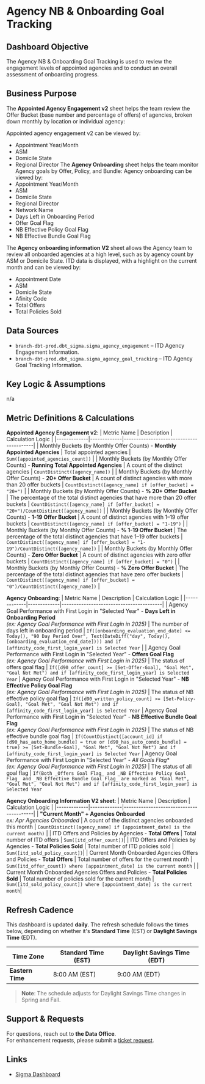 
# Agency NB & Onboarding Goal Tracking

## Dashboard Objective  
The Agency NB & Onboarding Goal Tracking is used to review the engagement levels of appointed agencies and to conduct an overall assessment of onboarding progress.

## Business Purpose  

The **Appointed Agency Engagement v2** sheet helps the team review the Offer Bucket (base number and percentage of offers) of agencies, broken down monthly by location or individual agency:

Appointed agency engagement v2 can be viewed by:
- Appointment Year/Month
- ASM
- Domicile State
- Regional Director
 The **Agency Onboarding** sheet helps the team monitor Agency goals by Offer, Policy, and Bundle:
Agency onboarding can be viewed by:
- Appointment Year/Month
- ASM
- Domicile State
- Regional Director
- Network Name
- Days Left in Onboarding Period
- Offer Goal Flag
- NB Effective Policy Goal Flag
- NB Effective Bundle Goal Flag

The **Agency onboarding information V2** sheet allows the Agency team to review all onboarded agencies at a high level, such as by agency count by ASM or Domicile State.  ITD data is displayed, with a highlight on the current month and can be viewed by:
- Appointment Date
- ASM
- Domicile State
- Afinity Code
- Total Offers
- Total Policies Sold

## Data Sources 
- `branch-dbt-prod.dbt_sigma.sigma_agency_engagement` – ITD Agency Engagement Information.
- `branch-dbt-prod.dbt_sigma.sigma_agency_goal_tracking` – ITD Agency Goal Tracking Information.

## Key Logic & Assumptions  
n/a

## Metric Definitions & Calculations  
**Appointed Agency Engagement v2**:
| Metric Name  | Description  | Calculation Logic |
|-------------|-------------|-----------------------------------------|
| Monthly Buckets (by Monthly Offer Counts) - **Monthly Appointed Agencies** | Total appointed agencies | `Sum([appointed_agencies_count])` |
| Monthly Buckets (by Monthly Offer Counts) - **Running Total Appointed Agencies** | A count of the distinct agencies | `CountDistinct([agency_name])` |
| Monthly Buckets (by Monthly Offer Counts) - **20+ Offer Bucket** | A count of distinct agencies with more than 20 offer buckets | `CountDistinct([agency_name] if [offer_bucket] = "20+")` |
| Monthly Buckets (by Monthly Offer Counts) - **% 20+ Offer Bucket** | The percentage of the total distinct agencies that have more than 20 offer buckets | `CountDistinct([agency_name] if [offer_bucket] = "20+")/CountDistinct([agency_name])` |
| Monthly Buckets (by Monthly Offer Counts) - **1-19 Offer Bucket** | A count of distinct agencies with 1–19 offer buckets | `CountDistinct([agency_name] if [offer_bucket] = "1-19")` |
| Monthly Buckets (by Monthly Offer Counts) - **% 1-19 Offer Bucket** | The percentage of the total distinct agencies that have 1–19 offer buckets | `CountDistinct([agency_name] if [offer_bucket] = "1-19")/CountDistinct([agency_name])` |
| Monthly Buckets (by Monthly Offer Counts) - **Zero Offer Bucket** | A count of distinct agencies with zero offer buckets | `CountDistinct([agency_name] if [offer_bucket] = "0")` |
| Monthly Buckets (by Monthly Offer Counts) - **% Zero Offer Bucket** | The percentage of the total distinct agencies that have zero offer buckets | `CountDistinct([agency_name] if [offer_bucket] = "0")/CountDistinct([agency_name])` |

**Agency Onboarding**:
| Metric Name  | Description  | Calculation Logic |
|-------------|-------------|-----------------------------------------|
| Agency Goal Performance with First Login in "Selected Year" - **Days Left in Onboarding Period** </br> _(ex:  Agency Goal Performance with First Login in 2025)_ | The number of days left in onboarding period | `If([onboarding_evaluation_end_date] <= Today(), "90 Day Period Over", Text(DateDiff("day", Today(), [onboarding_evaluation_end_date]))) and if [affinity_code_first_login_year] is Selected Year` |
| Agency Goal Performance with First Login in "Selected Year" - **Offers Goal Flag** </br> _(ex:  Agency Goal Performance with First Login in 2025)_ | The status of offers goal flag | `If([d90_offer_count] >= [Set-Offer-Goal], "Goal Met", "Goal Not Met") and if [affinity_code_first_login_year] is Selected Year`
| Agency Goal Performance with First Login in "Selected Year" - **NB Effective Policy Goal Flag** </br> _(ex:  Agency Goal Performance with First Login in 2025)_ | The status of NB effective policy goal flag | `If([d90_written_policy_count] >= [Set-Policy-Goal], "Goal Met", "Goal Not Met") and if [affinity_code_first_login_year] is Selected Year`
| Agency Goal Performance with First Login in "Selected Year" - **NB Effective Bundle Goal Flag** </br> _(ex:  Agency Goal Performance with First Login in 2025)_ | The status of NB effective bundle goal flag | `If(CountDistinct([account_id] if [d90_has_auto_home_bundle] = true or [d90_has_auto_condo_bundle] = true) >= [Set-Bundle-Goal], "Goal Met", "Goal Not Met") and if [affinity_code_first_login_year] is Selected Year`
| Agency Goal Performance with First Login in "Selected Year" - *All Goals Flag** </br> _(ex:  Agency Goal Performance with First Login in 2025)_ | The status of all goal flag | `If(Both _Offers Goal Flag_ and _NB Effective Policy Goal Flag_ and _NB Effective Bundle Goal Flag_ are marked as "Goal Met", "Goal Met", "Goal Not Met") and if [affinity_code_first_login_year] is Selected Year`

**Agency Onboarding Information V2 sheet**:
| Metric Name  | Description  | Calculation Logic |
|-------------|-------------|-----------------------------------------|
| **"Current Month" + Agencies Onboarded** </br> _ex: Apr Agencies Onboarded_ | A count of the distinct agencies onboarded this month | `CountDistinct([agency_name] if [appointment_date] is the current month)` |
 | ITD Offers and Policies by Agencies - **Total Offers** | Total number of ITD offers | `Sum([itd_offer_count])`| 
 | ITD Offers and Policies by Agencies - **Total Policies Sold** | Total number of ITD policies sold | `Sum([itd_sold_policy_count])`|
 | Current Month Onboarded Agencies Offers and Policies - **Total Offers** | Total number of offers for the current month | `Sum([itd_offer_count]) where [appointment_date] is the current month` |
 | Current Month Onboarded Agencies Offers and Policies - **Total Policies Sold** | Total number of policies sold for the current month | `Sum([itd_sold_policy_count]) where [appointment_date] is the current month`|

## Refresh Cadence  
This dashboard is updated **daily**. The refresh schedule follows the times below, depending on whether it's **Standard Time** (EST) or **Daylight Savings Time** (EDT).

| Time Zone        | Standard Time (EST) | Daylight Savings Time (EDT) |
|------------------|---------------------|-----------------------------|
| **Eastern Time** | 8:00 AM (EST)       | 9:00 AM (EDT)               |

> **Note**: The schedule adjusts for Daylight Savings Time changes in Spring and Fall.

## Support & Requests  
For questions, reach out to **the Data Office**.  
For enhancement requests, please submit a [ticket request](<https://github.com/gobranch/dataoffice/issues/new/choose>).

## Links  
- [Sigma Dashboard](https://app.sigmacomputing.com/branch/workbook/Agency-NB-and-Onboarding-Goal-Tracking-1v4s63tOPVh09oZ3GKSsyK)

